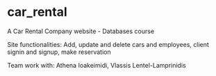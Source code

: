 # car_rental
A Car Rental Company website - Databases course

Site functionalities: Add, update and delete cars and employees, client signin and signup, make reservation

Team work with: Athena Ioakeimidi, Vlassis Lentel-Lamprinidis
